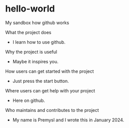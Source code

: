 # hello-world
My sandbox how github works

What the project does
- I learn how to use github.
  
Why the project is useful
- Maybe it inspires you.

How users can get started with the project
- Just press the start button.

Where users can get help with your project
- Here on github.

Who maintains and contributes to the project
- My name is Premysl and I wrote this in January 2024.
